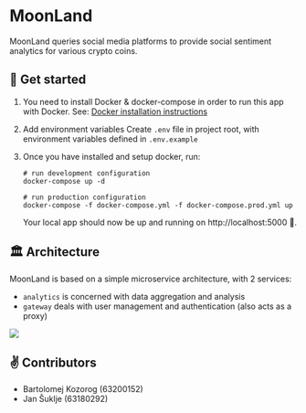 # MoonLand

MoonLand queries social media platforms to provide social sentiment analytics for various crypto coins.

## 👋 Get started

1. You need to install Docker & docker-compose in order to run this app with Docker. 
See: [Docker installation instructions](https://www.docker.com/get-started)

2. Add environment variables
Create `.env` file in project root, with environment variables defined in `.env.example`

3. Once you have installed and setup docker, run:
    ```shell
   # run development configuration
    docker-compose up -d
   
   # run production configuration
   docker-compose -f docker-compose.yml -f docker-compose.prod.yml up
    ```
   
   Your local app should now be up and running on http://localhost:5000 🥳.

## 🏛 Architecture

MoonLand is based on a simple microservice architecture, with 2 services:
- `analytics` is concerned with data aggregation and analysis
- `gateway` deals with user management and authentication (also acts as a proxy)

![](https://s3.us-west-2.amazonaws.com/secure.notion-static.com/94454d91-0869-401a-8d15-7f226086ea50/ShitcoinAnalysisArchitecture.png?X-Amz-Algorithm=AWS4-HMAC-SHA256&X-Amz-Content-Sha256=UNSIGNED-PAYLOAD&X-Amz-Credential=AKIAT73L2G45EIPT3X45%2F20211118%2Fus-west-2%2Fs3%2Faws4_request&X-Amz-Date=20211118T192639Z&X-Amz-Expires=86400&X-Amz-Signature=224cf896bd44696f7d35fd6ddbfb8becf33be1095584df98bc0764a3f6535eb1&X-Amz-SignedHeaders=host&response-content-disposition=filename%20%3D%22ShitcoinAnalysisArchitecture.png%22&x-id=GetObject)

## ✌️ Contributors

- Bartolomej Kozorog (63200152)
- Jan Šuklje (63180292)
